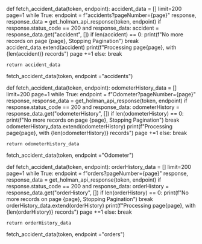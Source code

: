 
def fetch_accident_data(token, endpoint):
    accident_data = []
    limit=200
    page=1
    while True:
        endpoint = f"accidents?pageNumber={page}"
        response, response_data = get_holman_api_response(token, endpoint)
        if response.status_code == 200 and response_data:
            accident = response_data.get("accident", [])
            if len(accident) == 0:
                print(f"No more records on page {page}, Stopping Pagination")
                break
            accident_data.extend(accident)
            print(f"Processing page{page}, with {len(accident)} records")
            page +=1
        else:
            break
    
    return accident_data

fetch_accident_data(token, endpoint ="accidents")


def fetch_accident_data(token, endpoint):
    odometerHistory_data = []
    limit=200
    page=1
    while True:
        endpoint = f"Odometer?pageNumber={page}"
        response, response_data = get_holman_api_response(token, endpoint)
        if response.status_code == 200 and response_data:
            odometerHistory = response_data.get("odometerHistory", [])
            if len(odometerHistory) == 0:
                print(f"No more records on page {page}, Stopping Pagination")
                break
            odometerHistory_data.extend(odometerHistory)
            print(f"Processing page{page}, with {len(odometerHistory)} records")
            page +=1
        else:
            break
    
    return odometerHistory_data

fetch_accident_data(token, endpoint ="Odometer")


def fetch_accident_data(token, endpoint):
    orderHistory_data = []
    limit=200
    page=1
    while True:
        endpoint = f"orders?pageNumber={page}"
        response, response_data = get_holman_api_response(token, endpoint)
        if response.status_code == 200 and response_data:
            orderHistory = response_data.get("orderHistory", [])
            if len(orderHistory) == 0:
                print(f"No more records on page {page}, Stopping Pagination")
                break
            orderHistory_data.extend(orderHistory)
            print(f"Processing page{page}, with {len(orderHistory)} records")
            page +=1
        else:
            break
    
    return orderHistory_data

fetch_accident_data(token, endpoint ="orders")

